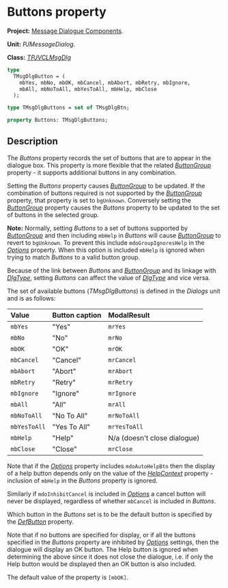 # Buttons property #

**Project:** [Message Dialogue Components](../API.md).

**Unit:** _PJMessageDialog_.

**Class:** _[TPJVCLMsgDlg](./TPJVCLMsgDlg.md)_

```pascal
type
  TMsgDlgButton = (
    mbYes, mbNo, mbOK, mbCancel, mbAbort, mbRetry, mbIgnore,
    mbAll, mbNoToAll, mbYesToAll, mbHelp, mbClose
  );

type TMsgDlgButtons = set of TMsgDlgBtn;

property Buttons: TMsgDlgButtons;
```

## Description ##

The _Buttons_ property records the set of buttons that are to appear in the dialogue box. This property is more flexible that the related _[ButtonGroup](./TPJVCLMsgDlg-ButtonGroup.md)_ property - it supports additional buttons in any combination.

Setting the _Buttons_ property causes _[ButtonGroup](./TPJVCLMsgDlg-ButtonGroup.md)_ to be updated. If the combination of buttons required is not supported by the _[ButtonGroup](./TPJVCLMsgDlg-ButtonGroup.md)_ property, that property is set to `bgUnknown`. Conversely setting the _[ButtonGroup](./TPJVCLMsgDlg-ButtonGroup.md)_ property causes the _Buttons_ property to be updated to the set of buttons in the selected group.

**Note:** Normally, setting _Buttons_ to a set of buttons supported by _[ButtonGroup](./TPJVCLMsgDlg-ButtonGroup.md)_ and then including `mbHelp` in _Buttons_ will cause _[ButtonGroup](./TPJVCLMsgDlg-ButtonGroup.md)_ to revert to `bgUnknown`. To prevent this include `mdoGroupIgnoresHelp` in the _[Options](./TPJVCLMsgDlg-Options.md)_ property. When this option is included `mbHelp` is ignored when trying to match _Buttons_ to a valid button group.

Because of the link between _Buttons_ and _[ButtonGroup](./TPJVCLMsgDlg-ButtonGroup.md)_ and its linkage with _[DlgType](./TPJVCLMsgDlg-DlgType.md)_, setting _Buttons_ can affect the value of _[DlgType](./TPJVCLMsgDlg-DlgType.md)_ and vice versa.

The set of available buttons (_TMsgDlgButtons_) is defined in the _Dialogs_ unit and is as follows:

| **Value** | **Button caption** | **ModalResult** |
|:----------|:-------------------|:----------------|
| `mbYes` | "Yes" | `mrYes` |
| `mbNo` | "No" | `mrNo` |
| `mbOK` | "OK" | `mrOK` |
| `mbCancel` | "Cancel" | `mrCancel` |
| `mbAbort` | "Abort" | `mrAbort` |
| `mbRetry` | "Retry" | `mrRetry` |
| `mbIgnore` | "Ignore" | `mrIgnore` |
| `mbAll` | "All" | `mrAll` |
| `mbNoToAll` | "No To All" | `mrNoToAll` |
| `mbYesToAll` | "Yes To All" | `mrYesToAll` |
| `mbHelp` | "Help" | N/a (doesn't close dialogue) |
| `mbClose` | "Close" | `mrClose` |

Note that if the _[Options](./TPJVCLMsgDlg-Options.md)_ property includes `mdoAutoHelpBtn` then the display of a help button depends only on the value of the _[HelpContext](./TPJVCLMsgDlg-HelpContext.md)_ property - inclusion of `mbHelp` in the _Buttons_ property is ignored.

Similarly if `mdoInhibitCancel` is included in _[Options](./TPJVCLMsgDlg-Options.md)_ a cancel button will never be displayed, regardless of whether `mbCancel` is included in _Buttons_.

Which button in the _Buttons_ set is to be the default button is specified by the _[DefButton](./TPJVCLMsgDlg-DefButton.md)_ property.

Note that if no buttons are specified for display, or if all the buttons specified in the _Buttons_ property are inhibited by _[Options](./TPJVCLMsgDlg-Options.md)_ settings, then the dialogue will display an OK button. The Help button is ignored when determining the above since it does not close the dialogue, i.e. if only the Help button would be displayed then an OK button is also included.

The default value of the property is `[mbOK]`.
